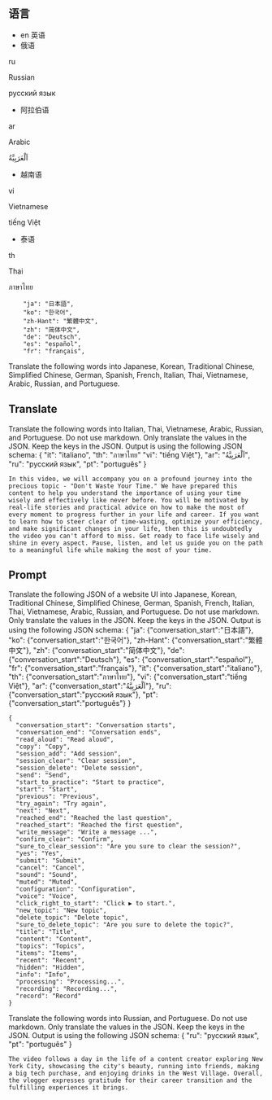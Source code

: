 

## 语言

- en 英语
- 俄语

ru

Russian

русский язык


- 阿拉伯语


ar

Arabic

اَلْعَرَبِيَّةُ

- 越南语

vi

Vietnamese

tiếng Việt


- 泰语

th

Thai

ภาษาไทย


        "ja": "日本語",
        "ko": "한국어",
        "zh-Hant": "繁體中文",
        "zh": "简体中文",
        "de": "Deutsch",
        "es": "español",
        "fr": "français",



Translate the following words into Japanese, Korean, Traditional Chinese,
Simplified Chinese, German, Spanish, French, Italian, Thai,
Vietnamese, Arabic, Russian, and Portuguese.

## Translate

Translate the following words into Italian, Thai,
Vietnamese, Arabic, Russian, and Portuguese.
      Do not use markdown.
      Only translate the values in the JSON. Keep the keys in the JSON.
      Output is using the following JSON schema:
      {
        "it": "italiano",
        "th": "ภาษาไทย"
        "vi": "tiếng Việt"},
        "ar": "اَلْعَرَبِيَّةُ",
        "ru": "русский язык",
        "pt": "português"
      }

```
In this video, we will accompany you on a profound journey into the precious topic - "Don't Waste Your Time." We have prepared this content to help you understand the importance of using your time wisely and effectively like never before. You will be motivated by real-life stories and practical advice on how to make the most of every moment to progress further in your life and career. If you want to learn how to steer clear of time-wasting, optimize your efficiency, and make significant changes in your life, then this is undoubtedly the video you can't afford to miss. Get ready to face life wisely and shine in every aspect. Pause, listen, and let us guide you on the path to a meaningful life while making the most of your time.
```


## Prompt

Translate the following JSON of a website UI into Japanese, Korean, Traditional Chinese,
Simplified Chinese, German, Spanish, French, Italian, Thai,
Vietnamese, Arabic, Russian, and Portuguese.
      Do not use markdown.
      Only translate the values in the JSON. Keep the keys in the JSON.
      Output is using the following JSON schema:
      {
        "ja": {"conversation_start":"日本語"},
        "ko": {"conversation_start":"한국어"},
        "zh-Hant": {"conversation_start":"繁體中文"},
        "zh": {"conversation_start":"简体中文"},
        "de": {"conversation_start":"Deutsch"},
        "es": {"conversation_start":"español"},
        "fr": {"conversation_start":"français"},
        "it": {"conversation_start":"italiano"},
        "th": {"conversation_start":"ภาษาไทย"},
        "vi": {"conversation_start":"tiếng Việt"},
        "ar": {"conversation_start":"اَلْعَرَبِيَّةُ"},
        "ru": {"conversation_start":"русский язык"},
        "pt": {"conversation_start":"português"}
      }

```
{
  "conversation_start": "Conversation starts",
  "conversation_end": "Conversation ends",
  "read_aloud": "Read aloud",
  "copy": "Copy",
  "session_add": "Add session",
  "session_clear": "Clear session",
  "session_delete": "Delete session",
  "send": "Send",
  "start_to_practice": "Start to practice",
  "start": "Start",
  "previous": "Previous",
  "try_again": "Try again",
  "next": "Next",
  "reached_end": "Reached the last question",
  "reached_start": "Reached the first question",
  "write_message": "Write a message ...",
  "confirm_clear": "Confirm",
  "sure_to_clear_session": "Are you sure to clear the session?",
  "yes": "Yes",
  "submit": "Submit",
  "cancel": "Cancel",
  "sound": "Sound",
  "muted": "Muted",
  "configuration": "Configuration",
  "voice": "Voice",
  "click_right_to_start": "Click ▶ to start.",
  "new_topic": "New topic",
  "delete_topic": "Delete topic",
  "sure_to_delete_topic": "Are you sure to delete the topic?",
  "title": "Title",
  "content": "Content",
  "topics": "Topics",
  "items": "Items",
  "recent": "Recent",
  "hidden": "Hidden",
  "info": "Info",
  "processing": "Processing...",
  "recording": "Recording...",
  "record": "Record"
}
```



Translate the following words into
Russian, and Portuguese.
      Do not use markdown.
      Only translate the values in the JSON. Keep the keys in the JSON.
      Output is using the following JSON schema:
      {
        "ru": "русский язык",
        "pt": "português"
      }

```
The video follows a day in the life of a content creator exploring New York City, showcasing the city's beauty, running into friends, making a big tech purchase, and enjoying drinks in the West Village. Overall, the vlogger expresses gratitude for their career transition and the fulfilling experiences it brings.
```
